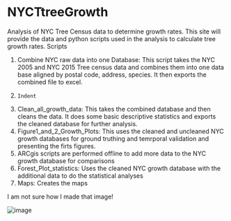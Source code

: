 # NYCTtreeGrowth
Analysis of NYC Tree Census data to determine growth rates.   This site will provide the data and python scripts used in the analysis to calculate tree growth rates.  Scripts
1. Combine NYC raw data into one Database:  This script takes the NYC 2005 and NYC 2015 Tree census data and combines them into one data base aligned by postal code, address, species.  It then exports the combined file to excel.
2.     Indent

3. Clean_all_growth_data: This takes the combined database and then cleans the data. It does some basic descriptive statistics and exports the cleaned database for further analysis.
4. Figure1_and_2_Growth_Plots:  This uses the cleaned and uncleaned NYC growth databases for ground truthing and temrporal validation and presenting the firts figures.
5. ARCgis scripts are performed offline to add more data to the NYC growth database for comparisons
6. Forest_Plot_statistics: Uses the cleaned NYC growth database with the additional data to do the statistical analyses
7. Maps: Creates the maps


I am not sure how I made that image!


![image](https://github.com/bmaillou/NYCTtreeGrowth/assets/8991003/696bf23b-021a-4805-acf7-a9556b115bbd)


